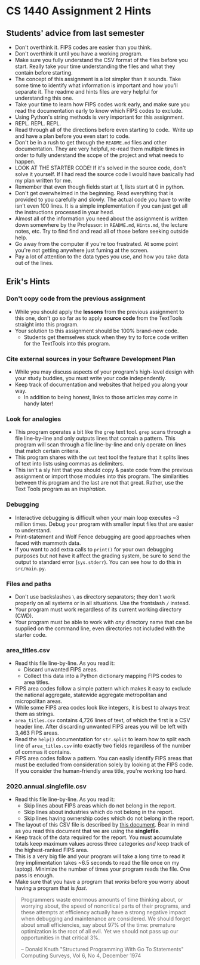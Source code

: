 # CS 1440 Assignment 2 Hints

## Students' advice from last semester

*   Don't overthink it. FIPS codes are easier than you think.
*   Don't overthink it until you have a working program.
*   Make sure you fully understand the CSV format of the files before you start.  Really take your time understanding the files and what they contain before starting.
*   The concept of this assignment is a lot simpler than it sounds. Take some time to identify what information is important and how you'll separate it. The readme and hints files are very helpful for understanding this one.
*   Take your time to learn how FIPS codes work early, and make sure you read the documentation early to know which FIPS codes to exclude.
*   Using Python's string methods is very important for this assignment.
*   REPL. REPL. REPL.
*   Read through all of the directions before even starting to code.  Write up and have a plan before you even start to code.  
*   Don't be in a rush to get through the `README.md` files and other documentation. They are very helpful, re-read them multiple times in order to fully understand the scope of the project and what needs to happen.
*   LOOK AT THE STARTER CODE!  If it's solved in the source code, don't solve it yourself. If I had read the source code I would have basically had my plan written for me.
*   Remember that even though fields start at 1, lists start at 0 in python.
*   Don't get overwhelmed in the beginning. Read everything that is provided to you carefully and slowly. The actual code you have to write isn't even 100 lines. It is a simple implementation if you can just get all the instructions processed in your head. 
*   Almost all of the information you need about the assignment is written down somewhere by the Professor: in `README.md`, `Hints.md`, the lecture notes, etc. Try to find find and read all of those before seeking outside help.
*   Go away from the computer if you're too frustrated. At some point you're not getting anywhere just fuming at the screen.
*   Pay a lot of attention to the data types you use, and how you take data out of the lines. 



## Erik's Hints

### Don't copy code from the previous assignment

*   While you should apply the **lessons** from the previous assignment to this
    one, don't go so far as to apply **source code** from the TextTools
    straight into this program.
*   Your solution to this assignment should be 100% brand-new code.
    *   Students get themselves stuck when they try to force code written for
        the TextTools into this program.


### Cite external sources in your Software Development Plan

*   While you may discuss aspects of your program's high-level design with your
    study buddies, you must write your code independently.
*   Keep track of documentation and websites that helped you along your way.
    *   In addition to being honest, links to those articles may come in handy
        later!


### Look for analogies

*   This program operates a bit like the `grep` text tool.  `grep` scans
    through a file line-by-line and only outputs lines that contain a pattern.
    This program will scan through a file line-by-line and only operate on
    lines that match certain criteria.
*   This program shares with the `cut` text tool the feature that it splits
    lines of text into lists using commas as delimiters.
*   This isn't a sly hint that you should copy & paste code from the previous
    assignment or import those modules into this program.  The similarities
    between this program and the last are not that great.  Rather, use the Text
    Tools program as an *inspiration*.


### Debugging

* Interactive debugging is difficult when your main loop executes ~3 million
  times.  Debug your program with smaller input files that are easier to
  understand.
* Print-statement and Wolf Fence debugging are good approaches when faced with
  mammoth data.
* If you want to add extra calls to `print()` for your own debugging purposes
  but not have it affect the grading system, be sure to send the output to
  standard error (`sys.stderr`).  You can see how to do this in `src/main.py`.


### Files and paths

*   Don't use backslashes `\` as directory separators; they don't work properly
    on all systems or in all situations.  Use the frontslash `/` instead.
*   Your program must work regardless of its current working directory (CWD).
*   Your program must be able to work with *any* directory name that can be
    supplied on the command line, even directories not included with the
    starter code.


### area_titles.csv

*   Read this file line-by-line. As you read it:
    *   Discard unwanted FIPS areas.
    *   Collect this data into a Python dictionary mapping FIPS codes to area
        titles.
*   FIPS area codes follow a simple pattern which makes it easy to exclude the
    national aggregate, statewide aggregate metropolitan and micropolitan
    areas.
*   While some FIPS area codes look like integers, it is best to always treat
    them as strings.
*   `area_titles.csv` contains 4,726 lines of text, of which the first is a CSV
    header line.  After discarding unwanted FIPS areas you will be left with
    3,463 FIPS areas.
*   Read the `help()` documentation for `str.split` to learn how to split each
    line of `area_titles.csv` into exactly two fields regardless of the number
    of commas it contains.
*   FIPS area codes follow a pattern.  You can easily identify FIPS areas that
    must be excluded from consideration solely by looking at the FIPS code.  If
    you consider the human-friendly area title, you're working too hard.


### 2020.annual.singlefile.csv

*   Read this file line-by-line. As you read it:
    *   Skip lines about FIPS areas which do not belong in the report.
    *   Skip lines about industries which do not belong in the report.
    *   Skip lines having ownership codes which do not belong in the report.
*   The layout of this CSV file is described by
    [this document](https://data.bls.gov/cew/doc/layouts/csv_annual_layout.htm).
    Bear in mind as you read this document that we are using the **singlefile**.
*   Keep track of the data required for the report.  You must accumulate totals
    keep maximum values across three categories *and* keep track of the
    highest-ranked FIPS area.
*   This is a very big file and your program will take a long time to read it
    (my implimentation takes ~6.5 seconds to read the file once on my laptop).
    Minimize the number of times your program reads the file.  One pass is
    enough.
*   Make sure that you have a program that *works* before you worry about
    having a program that is *fast*.

> Programmers waste enormous amounts of time thinking about, or worrying about,
> the speed of noncritical parts of their programs, and these attempts at
> efficiency actually have a strong negative impact when debugging and
> maintenance are considered. We should forget about small efficiencies, say
> about 97% of the time: premature optimization is the root of all evil. Yet we
> should not pass up our opportunities in that critical 3%.
> 
> – Donald Knuth
> "Structured Programming With Go To Statements"
> Computing Surveys, Vol 6, No 4, December 1974
